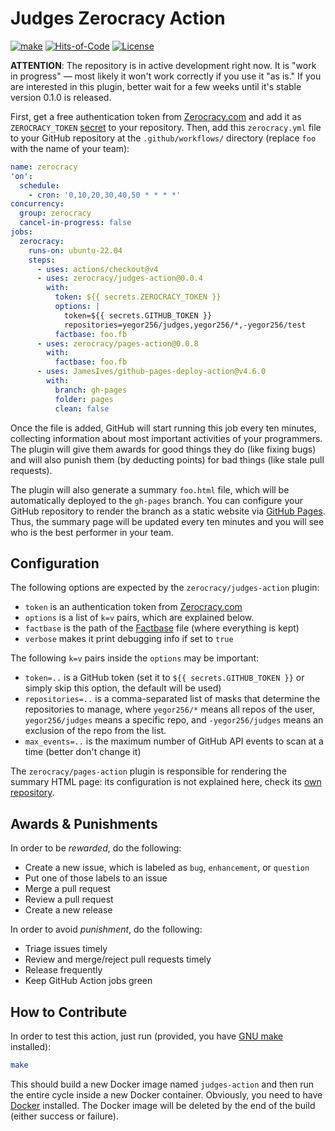 # Judges Zerocracy Action

[![make](https://github.com/zerocracy/judges-action/actions/workflows/make.yml/badge.svg)](https://github.com/zerocracy/judges-action/actions/workflows/make.yml)
[![Hits-of-Code](https://hitsofcode.com/github/zerocracy/judges-action)](https://hitsofcode.com/view/github/zerocracy/judges-action)
[![License](https://img.shields.io/badge/license-MIT-green.svg)](https://github.com/zerocracy/judges-action/blob/master/LICENSE.txt)

**ATTENTION**: The repository is in active development right now. It is
"work in progress" — most likely it won't work correctly if you use it "as is."
If you are interested in this plugin, better wait for a few weeks until it's
stable version 0.1.0 is released.

First, get a free authentication token from
[Zerocracy.com](https://www.zerocracy.com) and add it as
`ZEROCRACY_TOKEN` [secret][secrets] to your repository.
Then, add this `zerocracy.yml` file to your GitHub repository
at the `.github/workflows/` directory
(replace `foo` with the name of your team):

```yaml
name: zerocracy
'on':
  schedule:
    - cron: '0,10,20,30,40,50 * * * *'
concurrency:
  group: zerocracy
  cancel-in-progress: false
jobs:
  zerocracy:
    runs-on: ubuntu-22.04
    steps:
      - uses: actions/checkout@v4
      - uses: zerocracy/judges-action@0.0.4
        with:
          token: ${{ secrets.ZEROCRACY_TOKEN }}
          options: |
            token=${{ secrets.GITHUB_TOKEN }}
            repositories=yegor256/judges,yegor256/*,-yegor256/test
          factbase: foo.fb
      - uses: zerocracy/pages-action@0.0.8
        with:
          factbase: foo.fb
      - uses: JamesIves/github-pages-deploy-action@v4.6.0
        with:
          branch: gh-pages
          folder: pages
          clean: false
```

Once the file is added, GitHub will start running this job every ten
minutes, collecting information about most important activities of
your programmers. The plugin will give them awards for good things
they do (like fixing bugs) and will also punish them (by deducting points)
for bad things (like stale pull requests).

The plugin will also generate a summary `foo.html` file, which will
be automatically deployed to the `gh-pages` branch. You can configure
your GitHub repository to render the branch as a static website via
[GitHub Pages](https://pages.github.com/). Thus,
the summary page will be updated every ten minutes and you will see
who is the best performer in your team.

## Configuration

The following options are expected by the `zerocracy/judges-action` plugin:

* `token` is an authentication token from
  [Zerocracy.com](https://www.zerocracy.com)
* `options` is a list of `k=v` pairs, which are explained below.
* `factbase` is the path of the [Factbase][factbase] file
  (where everything is kept)
* `verbose` makes it print debugging info if set to `true`

The following `k=v` pairs inside the `options` may be important:

* `token=..` is a GitHub token (set it to `${{ secrets.GITHUB_TOKEN }}`
  or simply skip this option, the default will be used)
* `repositories=..` is a comma-separated list of masks that
  determine the repositories to manage, where
`yegor256/*` means all repos of the user,
`yegor256/judges` means a specific repo,
  and
  `-yegor256/judges` means an exclusion of the repo from the list.
* `max_events=..` is the maximum number of GitHub API events to scan
  at a time (better don't change it)

The `zerocracy/pages-action` plugin is responsible for rendering
the summary HTML page: its configuration is not explained here,
check its [own repository](https://github.com/zerocracy/pages-action).

## Awards & Punishments

In order to be _rewarded_, do the following:

* Create a new issue, which is labeled as `bug`, `enhancement`, or `question`
* Put one of those labels to an issue
* Merge a pull request
* Review a pull request
* Create a new release

In order to avoid _punishment_, do the following:

* Triage issues timely
* Review and merge/reject pull requests timely
* Release frequently
* Keep GitHub Action jobs green

## How to Contribute

In order to test this action, just run (provided, you have
[GNU make](https://www.gnu.org/software/make/) installed):

```bash
make
```

This should build a new Docker image named `judges-action`
and then run the entire cycle
inside a new Docker container. Obviously, you need to have
[Docker](https://docs.docker.com/get-docker/) installed. The Docker image
will be deleted by the end of the build (either success or failure).

[factbase]: https://github.com/yegor256/factbase
[secrets]: https://docs.github.com/en/actions/security-guides/using-secrets-in-github-actions
